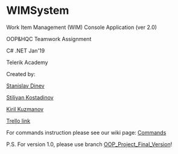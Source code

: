 # WIMSystem

Work Item Management (WIM) Console Application
                                        (ver 2.0)

OOP&HQC Teamwork Assignment

C# .NET Jan'19

Telerik Academy



Created by:

[Stanislav Dinev](https://gitlab.com/stakAtak)

[Stiliyan Kostadinov](https://gitlab.com/cidsan)

[Kiril Kuzmanov](https://gitlab.com/kiketo)


[Trello link](https://trello.com/b/Ockj2Cxm/oop-teamwork-assignment)
 
 For commands instruction please see our wiki page: [Commands](https://gitlab.com/stakAtak/WIMSystem/wikis/Application-commands)
 
 P.S.
 For version 1.0, please use branch [OOP_Project_Final_Version](https://gitlab.com/stakAtak/WIMSystem/tree/OOP_Project_Final_Version)!